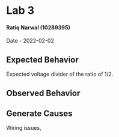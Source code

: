 # Lab 3
#### Ratiq Narwal (10289395)
Date - 2022-02-02


## Expected Behavior

Expected voltage divider of the ratio of 1/2.

## Observed Behavior

## Generate Causes
Wiring issues, 